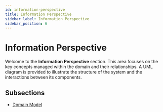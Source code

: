 ```yaml
---
id: information-perspective
title: Information Perspective
sidebar_label: Information Perspective
sidebar_position: 6
---
```


# Information Perspective

Welcome to the **Information Perspective** section. This area focuses on the key concepts managed within the domain and their relationships. A UML diagram is provided to illustrate the structure of the system and the interactions between its components.

## Subsections

- [Domain Model](domain_model)
